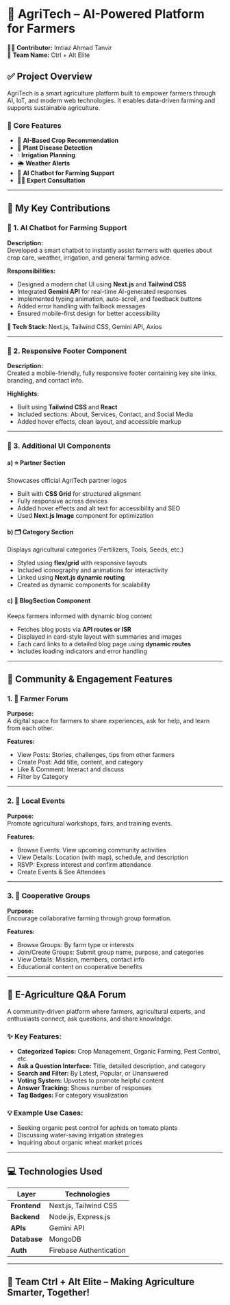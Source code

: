 # 🌱 AgriTech – AI-Powered Platform for Farmers

👨‍💻 **Contributor:** Imtiaz Ahmad Tanvir  
🧠 **Team Name:** Ctrl + Alt Elite  

## ✅ Project Overview
AgriTech is a smart agriculture platform built to empower farmers through AI, IoT, and modern web technologies. It enables data-driven farming and supports sustainable agriculture.

### 🌟 Core Features
- 🌾 **AI-Based Crop Recommendation**
- 🦠 **Plant Disease Detection**
- 💧 **Irrigation Planning**
- 🌦️ **Weather Alerts**
- 🤖 **AI Chatbot for Farming Support**
- 👨‍🌾 **Expert Consultation**

---

## 🚀 My Key Contributions

### 🔹 1. AI Chatbot for Farming Support
**Description:**  
Developed a smart chatbot to instantly assist farmers with queries about crop care, weather, irrigation, and general farming advice.

**Responsibilities:**
- Designed a modern chat UI using **Next.js** and **Tailwind CSS**
- Integrated **Gemini API** for real-time AI-generated responses
- Implemented typing animation, auto-scroll, and feedback buttons
- Added error handling with fallback messages
- Ensured mobile-first design for better accessibility

**🔧 Tech Stack:** Next.js, Tailwind CSS, Gemini API, Axios

---

### 🔹 2. Responsive Footer Component
**Description:**  
Created a mobile-friendly, fully responsive footer containing key site links, branding, and contact info.

**Highlights:**
- Built using **Tailwind CSS** and **React**
- Included sections: About, Services, Contact, and Social Media
- Added hover effects, clean layout, and accessible markup

---

### 🔹 3. Additional UI Components

#### a) ⭐ Partner Section
Showcases official AgriTech partner logos
- Built with **CSS Grid** for structured alignment
- Fully responsive across devices
- Added hover effects and alt text for accessibility and SEO
- Used **Next.js Image** component for optimization

#### b) 🗂️ Category Section
Displays agricultural categories (Fertilizers, Tools, Seeds, etc.)
- Styled using **flex/grid** with responsive layouts
- Included iconography and animations for interactivity
- Linked using **Next.js dynamic routing**
- Created as dynamic components for scalability

#### c) 📰 BlogSection Component
Keeps farmers informed with dynamic blog content
- Fetches blog posts via **API routes or ISR**
- Displayed in card-style layout with summaries and images
- Each card links to a detailed blog page using **dynamic routes**
- Includes loading indicators and error handling

---

## 🧩 Community & Engagement Features

### 1. 🌾 Farmer Forum
**Purpose:**  
A digital space for farmers to share experiences, ask for help, and learn from each other.

**Features:**
- View Posts: Stories, challenges, tips from other farmers
- Create Post: Add title, content, and category
- Like & Comment: Interact and discuss
- Filter by Category

---

### 2. 📅 Local Events
**Purpose:**  
Promote agricultural workshops, fairs, and training events.

**Features:**
- Browse Events: View upcoming community activities
- View Details: Location (with map), schedule, and description
- RSVP: Express interest and confirm attendance
- Create Events & See Attendees

---

### 3. 🤝 Cooperative Groups
**Purpose:**  
Encourage collaborative farming through group formation.

**Features:**
- Browse Groups: By farm type or interests
- Join/Create Groups: Submit group name, purpose, and categories
- View Details: Mission, members, contact info
- Educational content on cooperative benefits

---

## 🌾 E-Agriculture Q&A Forum

A community-driven platform where farmers, agricultural experts, and enthusiasts connect, ask questions, and share knowledge.

### ✨ Key Features:
- **Categorized Topics:** Crop Management, Organic Farming, Pest Control, etc.
- **Ask a Question Interface:** Title, detailed description, and category
- **Search and Filter:** By Latest, Popular, or Unanswered
- **Voting System:** Upvotes to promote helpful content
- **Answer Tracking:** Shows number of responses
- **Tag Badges:** For category visualization

### 💡 Example Use Cases:
- Seeking organic pest control for aphids on tomato plants
- Discussing water-saving irrigation strategies
- Inquiring about organic wheat market prices

---

## 💻 Technologies Used

| Layer         | Technologies                          |
|---------------|----------------------------------------|
| **Frontend**  | Next.js, Tailwind CSS                 |
| **Backend**   | Node.js, Express.js                   |
| **APIs**      | Gemini API                            |
| **Database**  | MongoDB                               |
| **Auth**      | Firebase Authentication               |

---

## 🙌 Team Ctrl + Alt Elite – Making Agriculture Smarter, Together!
